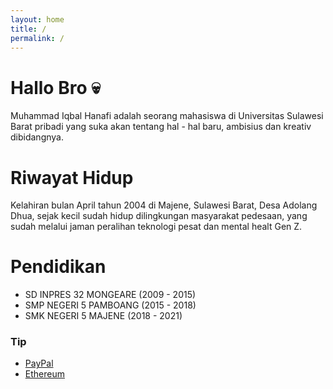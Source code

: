 ```yaml
---
layout: home
title: /
permalink: /
---
```


# Hallo Bro 💀
Muhammad Iqbal Hanafi adalah seorang mahasiswa di Universitas Sulawesi Barat pribadi yang suka akan tentang hal - hal baru, ambisius dan kreativ dibidangnya.

# Riwayat Hidup
Kelahiran bulan April tahun 2004 di Majene, Sulawesi Barat, Desa Adolang Dhua, sejak kecil sudah hidup dilingkungan masyarakat pedesaan, yang sudah melalui jaman peralihan teknologi pesat dan mental healt Gen Z.

# Pendidikan
- SD INPRES 32 MONGEARE (2009 - 2015)
- SMP NEGERI 5 PAMBOANG (2015 - 2018)
- SMK NEGERI 5 MAJENE (2018 - 2021)

<!--
[![Top Langs](https://github-readme-stats.vercel.app/api/top-langs/?username=iqbal-hanafi&theme=coder&layout=compact)](https://iqbal-hanafi.github.io) -->

### Tip
- [PayPal](https://paypal.me/ikbalRdmc)
- [Ethereum](https://etherscan.io/address/0x133757c744ADbbC411A90Ec2BA7CdF6DEBC512E6)
